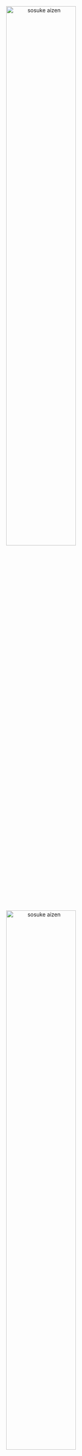 <p align="center">
    <a href="#" style="display: block;" align="center">
        <img src="https://myschoolportal.net/blog/wp-content/uploads/2024/10/babcock-university-logo.png" alt="sosuke aizen" width="60%" />
    </a>
</p>

<p align="center">
    <a href="#" style="display: block;" align="center">
        <img src="https://cdn-images-1.medium.com/max/280/1*-__XowPJ8-8Q48Q6XODjag@2x.png" alt="sosuke aizen" width="60%" />
    </a>
</p>

# BABCOCK UNIVERSITY FINAL YEAR PROJECT
###  SUBMITTED TO: 
THE DEPARTMENT OF COMPUTER SCIENCE SCHOOL OF COMPUTING AND ENGINEERING SCIENCES BABCOCK UNIVERSITY, ILISAN REMO OGUN STATE, NIGERIA
## Magic-Mouse (An Arduino Device used to Assist the Blind in Taking Examination on a Webpage)
### Our Overview 
The project mainly focused on building an Arduino-based system designed to assist visually impaired students during examinations was conducted on a webpage.
By integrating hardware components like Arduino Uno, buttons, capacitors, and jumper wires, the hardware system collects user input and communicates with a web server, enabling blind users to interact with online exam platforms more efficiently.
This project is called `MagicMouse` which is a Node.js project that enables real-time communication between a server and clients using WebSockets. It also integrates serial port communication, making it useful for hardware-related applications.

## Table Of Contents
- Introduction
- System Specfications
- Materials Used
- System Description
    - Hardware Setup
    - Arduino code
    - Web Server Setup
- Conclusion.

## 🛠 System Specifications
The system specifications describe the complete set of hardware components and software functionality and purpose. It includes a technical overview of the system units and their usage.
The specifications for the primary hardware components are listed below;

### Specification List
- Laptop (with Arduino IDE and Serial Port support)
- Arduino Uno board
- Breadboard
- Jumper wires
- Buttons
- Capacitors
- Soldering Iron

# Brief description of the materials used:
## Availability of a laptop that supports Arduino uno and serial port connection:
A laptop serves as the command center for your Arduino adventures. It houses the Arduino IDE (Integrated Development Environment), a software program where you write code (instructions) for your Arduino board. The laptop also facilitates the serial port connection, a communication channel that allows you to upload code from your computer to the Arduino. 

- The laptop minimum specifications would be:
    - Minimum Intel Core i3 or AMD Ryzen 3 (dual core) processor
    - Minimum 4 GB RAM
    - USB Port: You'll need at least one USB port to connect your Arduino board to the laptop.
    - Minimum 128 GB Hard Disk Drive (HDD) for faster loading times and overall better performance.

## Arduino uno: 
- The Arduino Uno, a name synonymous with beginner-friendly electronics, is much more than just a board. It's the beating heart of countless creative projects, a mini computer specifically designed to bridge the gap between the digital world of code and the physical world of sensors, lights, and motors.
- Imagine it as a tiny maestro, effortlessly reading data from temperature gauges or light sensors, then translating that information into actions.
- Need to control the dazzling dance of LEDs or the precise movements of a small motor?
- The Arduino Uno displayed programmed with your instructions, becomes the conductor, bringing your vision to life.
- Its user-friendly design makes it ideal for both seasoned electronics enthusiasts and absolute beginners.
- The vast online community and countless resources provide a treasure trove of tutorials, code examples, and troubleshooting guides, ensuring a smooth learning curve.
- Whether you're tinkering with basic circuits or venturing into complex projects, the Arduino Uno serves as a solid foundation for your exploration into the exciting world of electronics. 

## Breadboard:
- The breadboard helps avoid messy wires and frustrating connections; the breadboard is the solution that helps reusable platform bristling with a grid of holes. 
- Beneath this surface lies the magic: a network of metal strips cleverly connecting the holes.
- This allows you to effortlessly plug electronic components together without needing to break out the soldering iron.
- It's like a construction zone for circuits, perfect for experimenting and building prototypes.
- Even with a need to swap a sensor is not a problem as it is as easy as to just pop it out and try a different one. Feeling adventurous with a new configuration? The breadboard encourages quick and easy circuit modifications.
- With the breadboard as your canvas, bringing your ideas to life becomes a breeze, allowing you to test, build, and refine your electronics projects with ease.

## JumpWires:
Jumper wires are simply the electrical bridges that bring your circuit to life. These short, flexible wires are the workhorses of the breadboard, each boasting connectors at both ends for seamless integration. This flexibility is crucial for circuit organization. By assigning specific colors to different voltage levels or functions, you can quickly identify potential issues immediately. It is vital for connecting various components on your breadboard. These short, flexible wires come with connectors at both ends, allowing you to easily plug them into the breadboard holes.

## Soldering iron:
The soldering iron is a tool for tasking connections While breadboards are perfect for prototyping, for projects destined for the long haul, the soldering iron steps up to the plate. By applying heat, the solder flows, joining components together electrically and physically. This soldered connection offers a far more durable solution than the temporary connections of a breadboard.
While breadboards are excellent for prototyping, for permanent connections, a soldering iron comes into play. This tool melts a metal alloy called solder, creating strong electrical and physical bonds between components. Soldering offers a more durable solution for building your electronics projects.

# System Description
### The Hardware Setup
The foundation for data transmission lies in establishing a physical connection between the Arduino and the web server or network device. This involves two steps:
 1. Arduino-Computer Connection: Connect the Arduino to the computer using a USB cable. This connection allows for programming the Arduino and uploading the necessary code.
 2. Arduino-Network Connection: Establish a network connection between the Arduino and the web server or network device using an Ethernet shield or Wi-Fi module. This connection will enable the Arduino     to send data to the web server

### Arduino Code
For the implementation of this project, the Arduino IDE was employed. The Arduino IDE, which was already installed on the machine and was updated to the latest version. the required libraries such as the SPI and Servo were installed. The setup and the code development area were used to compile and verify the code with the forward arrow located at the top left of the Arduino IDE application as illustrated. The Arduino code was executed, compiled and all problems were debugged.

```ino
int buttonCounter = 0; // Stores the count
bool button1Pressed = false; // Prevents multiple increments on one press
bool button2Pressed = false; 
bool button3Pressed = false; // Prevents multiple prints of "repeat" 

void setup() {
  pinMode(2, INPUT_PULLUP); // Button 1 (Increase counter)
  pinMode(3, INPUT_PULLUP); // Button 2 (Print counter)
  pinMode(4, INPUT_PULLUP); // Button 3 (Print "repeat")
  Serial.begin(9600);
}

void loop() {
  // Read button states
  int button1State = digitalRead(2);
  int button2State = digitalRead(3);
  int button3State = digitalRead(4);

  // 🔹 Button 1: Increment counter (Only when pressed)
  if (button1State == LOW && !button1Pressed) {
    delay(50); // Debounce delay
    if (digitalRead(2) == LOW) { // Check again to confirm press
      if (buttonCounter >= 3) { 
        buttonCounter = 4;
      } else {
        buttonCounter++;  
      }
      button1Pressed = true; // Prevents multiple counts on a single press
    }
  }
  if (button1State == HIGH) {
    button1Pressed = false; // Reset when button is released
  }

  // 🔹 Button 2: Print counter OR "next"
  if (button2State == LOW && !button2Pressed) {  
    delay(50); // Debounce delay
    if (digitalRead(3) == LOW) { // Confirm press
      if (buttonCounter > 0) {
        Serial.println(buttonCounter);
        buttonCounter = 0; // Reset only after printing counter
      } else {
        Serial.println("next");
      }
      button2Pressed = true;
    }
  }
  if (button2State == HIGH) {
    button2Pressed = false; // Reset when button is released
  }

  // 🔹 Button 3: Print "repeat" only once per press
  if (button3State == LOW && !button3Pressed) { 
    delay(50); // Debounce delay
    if (digitalRead(4) == LOW) { // Confirm press
      Serial.println("repeat");
      button3Pressed = true;
    }
  }
  if (button3State == HIGH) {
    button3Pressed = false; // Reset when button is released
  }
}
```
The Arduino microcontroller acts as the data collector, responsible for acquiring sensor data, processing information, and transmitting it to the web server. The Arduino code typically encompasses the following:
1. Library Inclusion: Include the necessary libraries for serial communication and web connectivity. These libraries provide the functions and tools for interacting with the hardware and sending data over the network.
2. Data Variable Definition: Define a variable to store the sensor data or button count. This variable will hold the information to be transmitted to the web server.
3. Sensor Data Acquisition: Read the sensor data or button state using appropriate Arduino functions. These functions interact with the connected sensors or buttons to retrieve the current values.
4. Data Conversion: Convert the sensor data or button count into a string format for transmission. Since the web server expects data in text form, converting numerical values to strings ensures compatibility.
5. Data Transmission: Send the string data using the Serial.println() function. This function transmits the converted data over the serial port, establishing a connection with the web server.

### Web server setup:
The web server acts as the intermediary,  receiving data from the aurduino and making it accesible to the user interface setting up the web server involves:
1. Web Server Software Installation: Install a web server software such as Node.js or Apache. These software packages provide the infrastructure for handling incoming data and serving webpages.
2. Web Server Script Creation: Create a web server script to handle incoming data from the Arduino. This script will listen for data on a specific port.
3. Socket Connection Establishment: Open a socket connection to listen for incoming data on the designated port. The socket acts as a virtual channel through which the web server receives data from the Arduino.

```javascript

const express = require("express");
const cors = require("cors");

const app = express();
// Allow requests from the frontend (adjust port if necessary)
app.use(
  cors({
    origin: "http://localhost:5500",
    methods: ["GET", "POST"],
    allowedHeaders: ["Content-Type", "Authorization"],
  })
);

const http = require("http");
const { SerialPort, ReadlineParser } = require("serialport");
const socketIo = require("socket.io");

const server = http.createServer(app);
const io = socketIo(server);

// Use the correct port path for your Arduino connection
const port = new SerialPort({
  path: "COM3", // Replace with your actual port
  baudRate: 9600,
});

const parser = port.pipe(new ReadlineParser({ delimiter: "\r\n" }));

// Serve the frontend HTML page
app.get("/", (req, res) => {
  res.sendFile(__dirname + "/instuction.html");
});
app.get("/question1", (req, res) => {
  res.sendFile(__dirname + "/question1.html");
});
app.get("/question2", (req, res) => {
  res.sendFile(__dirname + "/question2.html");
});
app.get("/question3", (req, res) => {
  res.sendFile(__dirname + "/question3.html");
});
app.get("/question4", (req, res) => {
  res.sendFile(__dirname + "/question4.html");
}); 
parser.on("data", (data) => {
  const trimmedData = data.trim();
  console.log("Received from Arduino:", trimmedData);

  const numericData = parseInt(trimmedData, 10); // Convert to number

  if (!isNaN(numericData)) {
    io.emit("data", numericData); // Emit numeric data
  }
 else if (trimmedData === "next") {
    io.emit("arduinoButtonNext"); // Emit event for Next
  } else if (trimmedData === "repeat") {
    io.emit("arduinoButtonRepeat"); // Emit event for Repeat
  }
});

port.on("error", (err) => {
  console.error("Serial Port Error:", err.message);
});

// Start the server
server.listen(5500, () => {
  console.log("Server is running on http://localhost:5500");
});

```
### Webpage Code
The webpage serves as the visual representation of the data received from the Arduino. It utilizes JavaScript to establish a connection with the web server, receive data, and update the user interface accordingly  This typically involves:

1.	JavaScript Library Inclusion:
    Include a JavaScript library for handling WebSocket communication. WebSocket provides a bi-directional communication channel between the webpage and     the web server.

2.	WebSocket Connection Establishment: Establish a WebSocket connection with the web server. This connection allows the webpage to receive real-time data updates from the Arduino.

3.	Data Reception: Listen for incoming data events using the WebSocket. On ('data') function. This function triggers whenever data is received from the web server.
4.	Data Parsing: Parse the received data into a meaningful format. The received data may be in a raw format and parsing it into a usable form is essential for the webpage.
5.	Webpage Update: Update the webpage elements based on the received data. This may involve manipulating text, images, or other interactive elements to reflect the sensor data or button states.
<!--
## Included Features
1. Express.js: Handles HTTP requests and serves as the backend framework.

2. CORS: Enables cross-origin requests.

3. SerialPort: Facilitates communication with serial devices.

4. Socket.io: Enables real-time bidirectional communication between the server and clients.

# Installation Guide
### Prerequisites
- Install Node.js (version 14 or later recommended)

- Steps to Install
    Clone this repository:
    ```bash
    git clone <https://github.com/Lawani-EJ/Magic_mouse>
    cd magicmouse
    ```
- Install dependencies:
```bash
npm install
```

## Dependencies
1. The project relies on the following Node.js modules:

2. Express (^4.21.2) – Lightweight web framework.

3. CORS (^2.8.5) – Enables cross-origin requests.

4. SerialPort (^13.0.0) – Used for reading/writing to serial devices.

5. Socket.io (^4.8.1) – Enables real-time WebSocket communication.

6. Socket.io-client (^4.8.1) – The client-side library for WebSocket connections.


## Run the Project

- Start the server:
```bash
node testSerial.js
```
- The server will now listen for serial input and handle WebSocket communication.

## Contribution
Feel free to fork and contribute to this project by creating pull requests.
-->
